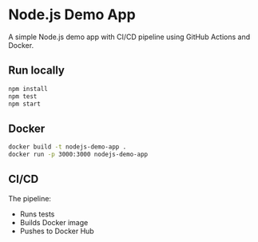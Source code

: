 # Node.js Demo App

A simple Node.js demo app with CI/CD pipeline using GitHub Actions and Docker.

## Run locally

```bash
npm install
npm test
npm start
```

## Docker

```bash
docker build -t nodejs-demo-app .
docker run -p 3000:3000 nodejs-demo-app
```

## CI/CD

The pipeline:
- Runs tests
- Builds Docker image
- Pushes to Docker Hub
```
